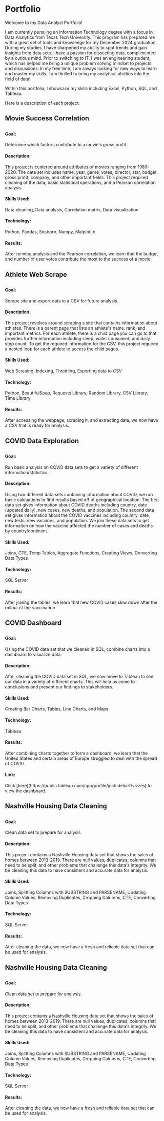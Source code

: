 # Portfolio
Welcome to my Data Analyst Portfolio!

I am currently pursuing an Information Technology degree with a focus in Data Analytics from Texas Tech University. This program has prepared me with a great set of tools and knowledge for my December 2024 graduation. During my studies, I have sharpened my ability to spot trends and gain insights from data sets. I have a passion for dissecting data, complimented by a curious mind. Prior to switching to IT, I was an engineering student, which has helped me bring a unique problem solving mindset to projects and discussions. In my free time, I am always looking for new ways to learn and master my skills. I am thrilled to bring my analytical abilities into the field of data!

Within this portfolio, I showcase my skills including Excel, Python, SQL, and Tableau.

Here is a description of each project:


<h2>Movie Success Correlation<h2>
<h4>Goal:</h4>
Determine which factors contribute to a movie's gross profit.
<h4>Description:</h4>
This project is centered around attributes of movies ranging from 1980-2020. The data set includes name, year, genre, votes, director, star, budget, gross profit, company, and other important fields. This project required cleaning of the data, basic statistical operations, and a Pearson correlation analysis.
<h4>Skills Used:</h4>
Data cleaning, Data analysis, Correlation matrix, Data visualization
<h4>Technology:</h4>
Python, Pandas, Seaborn, Numpy, Matplotlib
<h4>Results:</h4>
After running analysis and the Pearson correlation, we learn that the budget and number of user votes contribute the most to the success of a movie.


<h2>Athlete Web Scrape<h2>
<h4>Goal:</h4>
Scrape site and export data to a CSV for future analysis.
<h4>Description:</h4>
This project revolves around scraping a site that contains information about athletes. There is a parent page that lists an athlete's name, rank, and important metrics. For each athlete, there is a child page you can go to that provides further information including sleep, water consumed, and daily step count. To get the required information for the CSV, this project required a nested loop for each athlete to access the child pages.
<h4>Skills Used:</h4>
Web Scraping, Indexing, Throttling, Exporting data to CSV
<h4>Technology:</h4>
Python, BeautifulSoup, Requests Library, Random Library, CSV Library, Time Library
<h4>Results:</h4>
After accessing the webpage, scraping it, and extracting data, we now have a CSV that is ready for analysis.


<h2>COVID Data Exploration<h2>
<h4>Goal:</h4>
Run basic analysis on COVID data sets to get a variety of different information/statistics.
<h4>Description:</h4>
Using two different data sets containing information about COVID, we run basic calcuations to find results based off of geographical location. The first data set gives information about COVID deaths including country, date (updated daily), new cases, new deaths, and population. The second data set gives information about the COVID vaccines including country, date, new tests, new vaccines, and population. We join these data sets to get information on how the vaccine affected the number of cases and deaths by country/continent.
<h4>Skills Used:</h4>
Joins, CTE, Temp Tables, Aggregate Functions, Creating Views, Converting Data Types
<h4>Technology:</h4>
SQL Server
<h4>Results:</h4>
After joining the tables, we learn that new COVID cases slow down after the rollout of the vaccination.


<h2>COVID Dashboard<h2>
<h4>Goal:</h4>
Using the COVID data set that we cleaned in SQL, combine charts into a dashboard to visualize data.
<h4>Description:</h4>
After cleaning the COVID data set in SQL, we now move to Tableau to see our data in a variety of different charts. This will help us come to conclusions and present our findings to stakeholders.
<h4>Skills Used:</h4>
Creating Bar Charts, Tables, Line Charts, and Maps
<h4>Technology:</h4>
Tableau
<h4>Results:</h4>
After combining charts together to form a dashboard, we learn that the United States and certain areas of Europe struggled to deal with the spread of COVID.
<h4>Link:</h4>
Click [here](https://public.tableau.com/app/profile/josh.dehart/vizzes) to view the dashboard.


<h2>Nashville Housing Data Cleaning<h2>
<h4>Goal:</h4>
Clean data set to prepare for analysis.
<h4>Description:</h4>
This project contains a Nashville Housing data set that shows the sales of homes between 2013-2019. There are null values, duplicates, columns that need to be split, and other problems that challenge this data's integrity. We be cleaning this data to have consistent and accurate data for analysis.
<h4>Skills Used:</h4>
Joins, Splitting Columns with SUBSTRING and PARSENAME, Updating Column Values, Removing Duplicates, Dropping Columns, CTE, Converting Data Types
<h4>Technology:</h4>
SQL Server
<h4>Results:</h4>
After cleaning the data, we now have a fresh and reliable data set that can be used for analysis.


<h2>Nashville Housing Data Cleaning<h2>
<h4>Goal:</h4>
Clean data set to prepare for analysis.
<h4>Description:</h4>
This project contains a Nashville Housing data set that shows the sales of homes between 2013-2019. There are null values, duplicates, columns that need to be split, and other problems that challenge this data's integrity. We be cleaning this data to have consistent and accurate data for analysis.
<h4>Skills Used:</h4>
Joins, Splitting Columns with SUBSTRING and PARSENAME, Updating Column Values, Removing Duplicates, Dropping Columns, CTE, Converting Data Types
<h4>Technology:</h4>
SQL Server
<h4>Results:</h4>
After cleaning the data, we now have a fresh and reliable data set that can be used for analysis.
